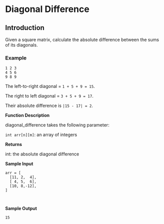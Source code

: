 # Diagonal Difference

## Introduction
Given a square matrix, calculate the absolute difference between the sums of its diagonals.

### Example

```
1 2 3
4 5 6
9 8 9
```

The left-to-right diagonal = `1 + 5 + 9 = 15`. 

The right to left diagonal = `3 + 5 + 9 = 17`. 

Their absolute difference is `|15 - 17| = 2`.

**Function Description**

diagonal_difference takes the following parameter:

`int arr[n][m]`: an array of integers

**Returns**

int: the absolute diagonal difference

**Sample Input**

```
arr = [
  [11, 2,  4],
  [ 4, 5,  6],
  [10, 8,-12],
]



```

**Sample Output**
```
15
```
